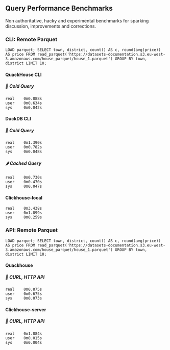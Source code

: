 ## Query Performance Benchmarks

Non authoritative, hacky and experimental benchmarks for sparking discussion, improvements and corrections.


### CLI: Remote Parquet
```
LOAD parquet; SELECT town, district, count() AS c, round(avg(price)) AS price FROM read_parquet('https://datasets-documentation.s3.eu-west-3.amazonaws.com/house_parquet/house_1.parquet') GROUP BY town, district LIMIT 10;
```
#### QuackHouse CLI
##### :icecream: Cold Query
```
real	0m0.888s
user	0m0.634s
sys     0m0.042s
```
#### DuckDB CLI
##### :icecream: Cold Query
```
real	0m1.390s
user	0m0.782s
sys     0m0.048s
```
##### :hot_pepper: Cached Query
```
real	0m0.730s
user	0m0.470s
sys     0m0.047s
```

#### Clickhouse-local
```
real	0m3.438s
user	0m1.899s
sys     0m0.259s
```

### API: Remote Parquet
```
LOAD parquet; SELECT town, district, count() AS c, round(avg(price)) AS price FROM read_parquet('https://datasets-documentation.s3.eu-west-3.amazonaws.com/house_parquet/house_1.parquet') GROUP BY town, district LIMIT 10;
```
#### Quackhouse 
##### :icecream: CURL, HTTP API
```
real	0m0.875s
user	0m0.675s
sys     0m0.073s
```
#### Clickhouse-server 
##### :icecream: CURL, HTTP API
```
real	0m1.884s
user	0m0.015s
sys     0m0.004s
```
